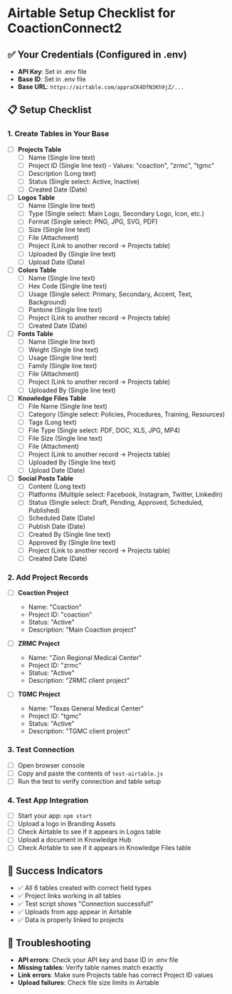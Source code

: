 # Airtable Setup Checklist for CoactionConnect2

## ✅ Your Credentials (Configured in .env)
- **API Key**: Set in .env file
- **Base ID**: Set in .env file
- **Base URL**: `https://airtable.com/appraCK4DfN3Kh9jZ/...`

## 📋 Setup Checklist

### 1. Create Tables in Your Base
- [ ] **Projects Table**
  - [ ] Name (Single line text)
  - [ ] Project ID (Single line text) - Values: "coaction", "zrmc", "tgmc"
  - [ ] Description (Long text)
  - [ ] Status (Single select: Active, Inactive)
  - [ ] Created Date (Date)

- [ ] **Logos Table**
  - [ ] Name (Single line text)
  - [ ] Type (Single select: Main Logo, Secondary Logo, Icon, etc.)
  - [ ] Format (Single select: PNG, JPG, SVG, PDF)
  - [ ] Size (Single line text)
  - [ ] File (Attachment)
  - [ ] Project (Link to another record → Projects table)
  - [ ] Uploaded By (Single line text)
  - [ ] Upload Date (Date)

- [ ] **Colors Table**
  - [ ] Name (Single line text)
  - [ ] Hex Code (Single line text)
  - [ ] Usage (Single select: Primary, Secondary, Accent, Text, Background)
  - [ ] Pantone (Single line text)
  - [ ] Project (Link to another record → Projects table)
  - [ ] Created Date (Date)

- [ ] **Fonts Table**
  - [ ] Name (Single line text)
  - [ ] Weight (Single line text)
  - [ ] Usage (Single line text)
  - [ ] Family (Single line text)
  - [ ] File (Attachment)
  - [ ] Project (Link to another record → Projects table)
  - [ ] Uploaded By (Single line text)

- [ ] **Knowledge Files Table**
  - [ ] File Name (Single line text)
  - [ ] Category (Single select: Policies, Procedures, Training, Resources)
  - [ ] Tags (Long text)
  - [ ] File Type (Single select: PDF, DOC, XLS, JPG, MP4)
  - [ ] File Size (Single line text)
  - [ ] File (Attachment)
  - [ ] Project (Link to another record → Projects table)
  - [ ] Uploaded By (Single line text)
  - [ ] Upload Date (Date)

- [ ] **Social Posts Table**
  - [ ] Content (Long text)
  - [ ] Platforms (Multiple select: Facebook, Instagram, Twitter, LinkedIn)
  - [ ] Status (Single select: Draft, Pending, Approved, Scheduled, Published)
  - [ ] Scheduled Date (Date)
  - [ ] Publish Date (Date)
  - [ ] Created By (Single line text)
  - [ ] Approved By (Single line text)
  - [ ] Project (Link to another record → Projects table)
  - [ ] Created Date (Date)

### 2. Add Project Records
- [ ] **Coaction Project**
  - Name: "Coaction"
  - Project ID: "coaction"
  - Status: "Active"
  - Description: "Main Coaction project"

- [ ] **ZRMC Project**
  - Name: "Zion Regional Medical Center"
  - Project ID: "zrmc"
  - Status: "Active"
  - Description: "ZRMC client project"

- [ ] **TGMC Project**
  - Name: "Texas General Medical Center"
  - Project ID: "tgmc"
  - Status: "Active"
  - Description: "TGMC client project"

### 3. Test Connection
- [ ] Open browser console
- [ ] Copy and paste the contents of `test-airtable.js`
- [ ] Run the test to verify connection and table setup

### 4. Test App Integration
- [ ] Start your app: `npm start`
- [ ] Upload a logo in Branding Assets
- [ ] Check Airtable to see if it appears in Logos table
- [ ] Upload a document in Knowledge Hub
- [ ] Check Airtable to see if it appears in Knowledge Files table

## 🎯 Success Indicators
- ✅ All 6 tables created with correct field types
- ✅ Project links working in all tables
- ✅ Test script shows "Connection successful!"
- ✅ Uploads from app appear in Airtable
- ✅ Data is properly linked to projects

## 🚨 Troubleshooting
- **API errors**: Check your API key and base ID in .env file
- **Missing tables**: Verify table names match exactly
- **Link errors**: Make sure Projects table has correct Project ID values
- **Upload failures**: Check file size limits in Airtable
